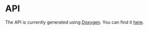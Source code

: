 # API

The API is currently generated using [Doxygen](https://www.doxygen.nl/index.html). You can find it [here](https://gqcg.github.io/GQCP/_static/html/index.html).
